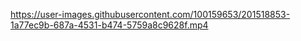 

https://user-images.githubusercontent.com/100159653/201518853-1a77ec9b-687a-4531-b474-5759a8c9628f.mp4

